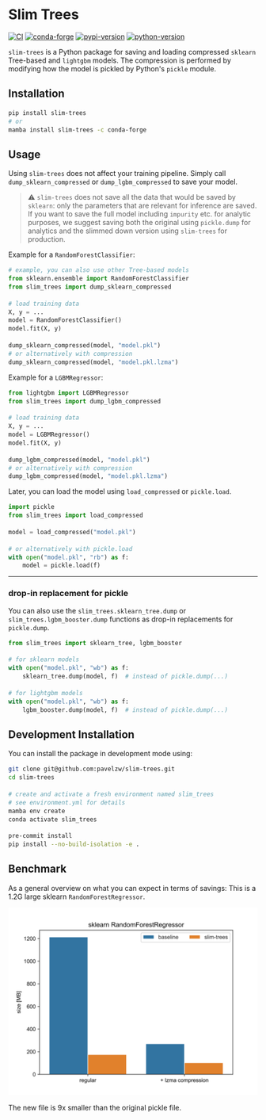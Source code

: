 # Slim Trees

[![CI](https://github.com/pavelzw/slim-trees/actions/workflows/ci.yml/badge.svg)](https://github.com/pavelzw/slim-trees/actions/workflows/ci.yml)
[![conda-forge](https://img.shields.io/conda/vn/conda-forge/slim-trees?logoColor=white&logo=conda-forge)](https://anaconda.org/conda-forge/slim-trees)
[![pypi-version](https://img.shields.io/pypi/v/slim-trees.svg?logo=pypi&logoColor=white)](https://pypi.org/project/slim-trees)
[![python-version](https://img.shields.io/pypi/pyversions/slim-trees?logoColor=white&logo=python)](https://pypi.org/project/slim-trees)

`slim-trees` is a Python package for saving and loading compressed `sklearn` Tree-based and `lightgbm` models.
The compression is performed by modifying how the model is pickled by Python's `pickle` module.

## Installation

```bash
pip install slim-trees
# or
mamba install slim-trees -c conda-forge
```

## Usage

Using `slim-trees` does not affect your training pipeline.
Simply call `dump_sklearn_compressed` or `dump_lgbm_compressed` to save your model.

> ⚠️ `slim-trees` does not save all the data that would be saved by `sklearn`:
> only the parameters that are relevant for inference are saved. If you want to save the full model including
> `impurity` etc. for analytic purposes, we suggest saving both the original using `pickle.dump` for analytics
> and the slimmed down version using `slim-trees` for production.

Example for a `RandomForestClassifier`:

```python
# example, you can also use other Tree-based models
from sklearn.ensemble import RandomForestClassifier
from slim_trees import dump_sklearn_compressed

# load training data
X, y = ...
model = RandomForestClassifier()
model.fit(X, y)

dump_sklearn_compressed(model, "model.pkl")
# or alternatively with compression
dump_sklearn_compressed(model, "model.pkl.lzma")
```

Example for a `LGBMRegressor`:

```python
from lightgbm import LGBMRegressor
from slim_trees import dump_lgbm_compressed

# load training data
X, y = ...
model = LGBMRegressor()
model.fit(X, y)

dump_lgbm_compressed(model, "model.pkl")
# or alternatively with compression
dump_lgbm_compressed(model, "model.pkl.lzma")
```

Later, you can load the model using `load_compressed` or `pickle.load`.

```python
import pickle
from slim_trees import load_compressed

model = load_compressed("model.pkl")

# or alternatively with pickle.load
with open("model.pkl", "rb") as f:
    model = pickle.load(f)
```

---

### drop-in replacement for pickle

You can also use the `slim_trees.sklearn_tree.dump` or `slim_trees.lgbm_booster.dump` functions as drop-in replacements for `pickle.dump`.

```python
from slim_trees import sklearn_tree, lgbm_booster

# for sklearn models
with open("model.pkl", "wb") as f:
    sklearn_tree.dump(model, f)  # instead of pickle.dump(...)

# for lightgbm models
with open("model.pkl", "wb") as f:
    lgbm_booster.dump(model, f)  # instead of pickle.dump(...)
```

## Development Installation

You can install the package in development mode using:

```bash
git clone git@github.com:pavelzw/slim-trees.git
cd slim-trees

# create and activate a fresh environment named slim_trees
# see environment.yml for details
mamba env create
conda activate slim_trees

pre-commit install
pip install --no-build-isolation -e .
```

## Benchmark

As a general overview on what you can expect in terms of savings:
This is a 1.2G large sklearn `RandomForestRegressor`.

![benchmark](.github/assets/benchmark.png)

The new file is 9x smaller than the original pickle file.
